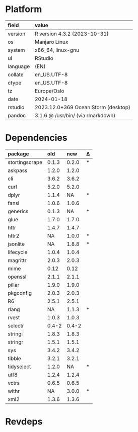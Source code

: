 # Platform

|field    |value                               |
|:--------|:-----------------------------------|
|version  |R version 4.3.2 (2023-10-31)        |
|os       |Manjaro Linux                       |
|system   |x86_64, linux-gnu                   |
|ui       |RStudio                             |
|language |(EN)                                |
|collate  |en_US.UTF-8                         |
|ctype    |en_US.UTF-8                         |
|tz       |Europe/Oslo                         |
|date     |2024-01-18                          |
|rstudio  |2023.12.0+369 Ocean Storm (desktop) |
|pandoc   |3.1.6 @ /usr/bin/ (via rmarkdown)   |

# Dependencies

|package        |old   |new   |Δ  |
|:--------------|:-----|:-----|:--|
|stortingscrape |0.1.3 |0.2.0 |*  |
|askpass        |1.2.0 |1.2.0 |   |
|cli            |3.6.2 |3.6.2 |   |
|curl           |5.2.0 |5.2.0 |   |
|dplyr          |1.1.4 |NA    |*  |
|fansi          |1.0.6 |1.0.6 |   |
|generics       |0.1.3 |NA    |*  |
|glue           |1.7.0 |1.7.0 |   |
|httr           |1.4.7 |1.4.7 |   |
|httr2          |NA    |1.0.0 |*  |
|jsonlite       |NA    |1.8.8 |*  |
|lifecycle      |1.0.4 |1.0.4 |   |
|magrittr       |2.0.3 |2.0.3 |   |
|mime           |0.12  |0.12  |   |
|openssl        |2.1.1 |2.1.1 |   |
|pillar         |1.9.0 |1.9.0 |   |
|pkgconfig      |2.0.3 |2.0.3 |   |
|R6             |2.5.1 |2.5.1 |   |
|rlang          |NA    |1.1.3 |*  |
|rvest          |1.0.3 |1.0.3 |   |
|selectr        |0.4-2 |0.4-2 |   |
|stringi        |1.8.3 |1.8.3 |   |
|stringr        |1.5.1 |1.5.1 |   |
|sys            |3.4.2 |3.4.2 |   |
|tibble         |3.2.1 |3.2.1 |   |
|tidyselect     |1.2.0 |NA    |*  |
|utf8           |1.2.4 |1.2.4 |   |
|vctrs          |0.6.5 |0.6.5 |   |
|withr          |NA    |3.0.0 |*  |
|xml2           |1.3.6 |1.3.6 |   |

# Revdeps

